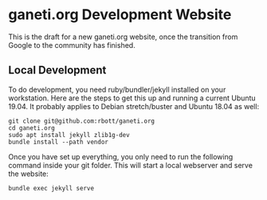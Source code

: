 # ganeti.org Development Website

This is the draft for a new ganeti.org website, once the transition from Google to the community has finished.

## Local Development
To do development, you need ruby/bundler/jekyll installed on your workstation. Here are the steps to get this up and running a current Ubuntu 19.04. It probably applies to Debian stretch/buster and Ubuntu 18.04 as well:
```
git clone git@github.com:rbott/ganeti.org
cd ganeti.org
sudo apt install jekyll zlib1g-dev
bundle install --path vendor
```

Once you have set up everything, you only need to run the following command inside your git folder. This will start a local webserver and serve the website:
```
bundle exec jekyll serve
```



